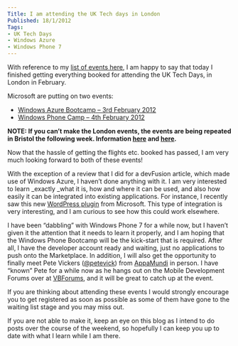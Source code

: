 ```yaml
---
Title: I am attending the UK Tech days in London
Published: 18/1/2012
Tags:
- UK Tech Days
- Windows Azure
- Windows Phone 7
---
```


With reference to my [list of events here](http://www.gep13.co.uk/blog/uk-developer-events-for-2012), I am happy to say that today I finished getting everything booked for attending the UK Tech Days, in London in February.
 
Microsoft are putting on two events:

- [Windows Azure Bootcamp – 3rd February 2012](http://uktechdays.cloudapp.net/upcoming-events/windows-azure-bootcamp-(london).aspx)
- [Windows Phone Camp – 4th February 2012](http://uktechdays.cloudapp.net/upcoming-events/windows-phone-camp-(london).aspx)
 
**NOTE: If you can’t make the London events, the events are being repeated in Bristol the following week. Information [here](http://uktechdays.cloudapp.net/upcoming-events/windows-azure-bootcamp-(bristol).aspx) and [here](http://uktechdays.cloudapp.net/upcoming-events/windows-phone-camp-(bristol).aspx).**

Now that the hassle of getting the flights etc. booked has passed, I am very much looking forward to both of these events!

With the exception of a review that I did for a devFusion article, which made use of Windows Azure, I haven’t done anything with it. I am very interested to learn _exactly _what it is, how and where it can be used, and also how easily it can be integrated into existing applications. For instance, I recently saw this new [WordPress plugin](http://wordpress.org/extend/plugins/windows-azure-storage/) from Microsoft. This type of integration is very interesting, and I am curious to see how this could work elsewhere.

I have been “dabbling” with Windows Phone 7 for a while now, but I haven’t given it the attention that it needs to learn it properly, and I am hoping that the Windows Phone Bootcamp will be the kick-start that is required. After all, I have the developer account ready and waiting, just no applications to push onto the Marketplace. In addition, I will also get the opportunity to finally meet Pete Vickers ([@petevick](https://twitter.com/#!/petevick)) from [AppaMundi](http://appamundi.com/) in person. I have “known” Pete for a while now as he hangs out on the Mobile Development Forums over at [VBForums](http://www.vbforums.com/forumdisplay.php?f=70), and it will be great to catch up at the event.

If you are thinking about attending these events I would strongly encourage you to get registered as soon as possible as some of them have gone to the waiting list stage and you may miss out.

If you are not able to make it, keep an eye on this blog as I intend to do posts over the course of the weekend, so hopefully I can keep you up to date with what I learn while I am there.
